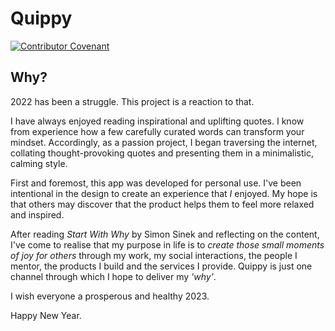 # Quippy

[![Contributor Covenant](https://img.shields.io/badge/Contributor%20Covenant-2.0-4baaaa.svg)](code_of_conduct.md)

## Why?

2022 has been a struggle. This project is a reaction to that.

I have always enjoyed reading inspirational and uplifting quotes. I know from experience how a few carefully curated words can transform your mindset. Accordingly, as a passion project, I began traversing the internet, collating thought-provoking quotes and presenting them in a minimalistic, calming style.

First and foremost, this app was developed for personal use. I've been intentional in the design to create an experience that _I_ enjoyed. My hope is that others may discover that the product helps them to feel more relaxed and inspired.

After reading _Start With Why_ by Simon Sinek and reflecting on the content, I've come to realise that my purpose in life is to _create those small moments of joy for others_ through my work, my social interactions, the people I mentor, the products I build and the services I provide. Quippy is just one channel through which I hope to deliver my _'why'_.

I wish everyone a prosperous and healthy 2023.

Happy New Year.
